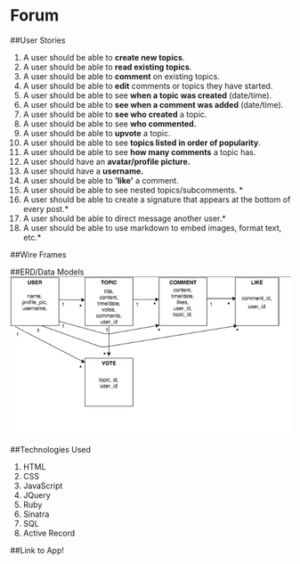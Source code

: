 # Forum

##User Stories
1. A user should be able to **create new topics**.
2. A user should be able to **read existing topics**.
3. A user should be able to **comment** on existing topics.
4. A user should be able to **edit** comments or topics they have started.
5. A user should be able to see **when a topic was created** (date/time).
6. A user should be able to **see when a comment was added** (date/time).
7. A user should be able to **see who created** a topic.
8. A user should be able to see **who commented.**
9. A user should be able to **upvote** a topic.
10. A user should be able to see **topics listed in order of popularity**.
11. A user should be able to see **how many comments** a topic has.
12. A user should have an **avatar/profile picture.**
13. A user should have a **username.**
14. A user should be able to **'like'** a comment.
15. A user should be able to see nested topics/subcomments. *
16. A user should be able to create a signature that appears at the bottom of every post.*
17. A user should be able to direct message another user.*
18. A user should be able to use markdown to embed images, format text, etc.*

##Wire Frames

##ERD/Data Models
![alt text](https://github.com/DanaMC18/forum-project2/blob/master/public/imgs/erd.png)

##Technologies Used
1. HTML
2. CSS
3. JavaScript
4. JQuery
5. Ruby
6. Sinatra
7. SQL
8. Active Record

##Link to App!
